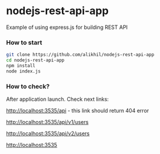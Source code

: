 # nodejs-rest-api-app
Example of using express.js for building REST API

### How to start
```sh
git clone https://github.com/alikhil/nodejs-rest-api-app
cd nodejs-rest-api-app
npm install
node index.js
```

### How to check?

After application launch. Check next links:

[http://localhost:3535/api](http://localhost:3535/api) - this link should return 404 error

[http://localhost:3535/api/v1/users](http://localhost:3535/api/v1/users)

[http://localhost:3535/api/v2/users](http://localhost:3535/api/v2/users)

[http://localhost:3535](http://localhost:3535)
